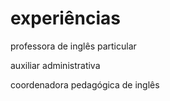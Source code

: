 # experiências

  professora de inglês particular


  auxiliar administrativa


  coordenadora pedagógica de inglês

  